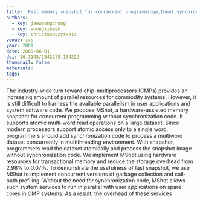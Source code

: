 ```yaml
---
title: 'Fast memory snapshot for concurrent programmingwithout synchronization'
authors:
  - key: jaewoongchung
  - key: woongkibaek
  - key: christoskozyrakis
venue: ics
year: 2009
date: 2009-06-01
doi: 10.1145/1542275.154229
thumbnail: False
materials:
tags:
---
```

The industry-wide turn toward chip-multiprocessors (CMPs) provides an increasing amount of parallel resources for commodity systems. However, it is still difficult to harness the available parallelism in user applications and system software code.
We propose MShot, a hardware-assisted memory snapshot for concurrent programming without synchronization code. It supports atomic multi-word read operations on a large dataset. Since modern processors support atomic access only to a single word, programmers should add synchronization code to process a multiword dataset concurrently in multithreading environment. With snapshot, programmers read the dataset atomically and process the snapshot image without synchronization code. We implement MShot using hardware resources for transactional memory and reduce the storage overhead from 2.98% to 0.07%. To demonstrate the usefulness of fast snapshot, we use MShot to implement concurrent versions of garbage collection and call-path profiling. Without the need for synchronization code, MShot allows such system services to run in parallel with user applications on spare cores in CMP systems. As a result, the overhead of these services
